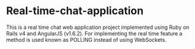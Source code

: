 # Real-time-chat-application

This is a real time chat web application project implemented using Ruby on Rails v4 and AngularJS (v1.6.2). For implementing the real time feature a method is used known as POLLING instead of using WebSockets.
